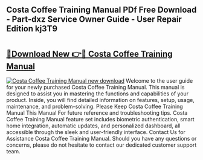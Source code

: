 ## Costa Coffee Training Manual PDf Free Download - Part-dxz Service Owner Guide - User Repair Edition kj3T9

# <h2><a href="http://bc80653.oget.top/?id=Costa+Coffee+Training+Manual">🔗Download New 👉🔴 Costa Coffee Training Manual</a></h2>

[![Costa Coffee Training Manual new download](https://i.imgur.com/5g1atiW.png)](http://bc80653.oget.top/?id=Costa+Coffee+Training+Manual)
Welcome to the user guide for your newly purchased Costa Coffee Training Manual. This manual is designed to assist you in mastering the functions and capabilities of your product. Inside, you will find detailed information on features, setup, usage, maintenance, and problem-solving. Please Keep Costa Coffee Training Manual This Manual For future reference and troubleshooting tips. Costa Coffee Training Manual feature set includes biometric authentication, smart home integration, automatic updates, and personalized dashboard, all accessible through the sleek and user-friendly interface. Contact Us for Assistance Costa Coffee Training Manual. Should you have any questions or concerns, please do not hesitate to contact our dedicated customer support team.
